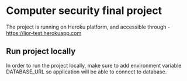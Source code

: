 # Computer security final project

The project is running on Heroku platform, and accessible through - https://lior-test.herokuapp.com  

## Run project locally
In order to run the project locally, make sure to add environment variable DATABASE_URL so application will be able to connect to database.

